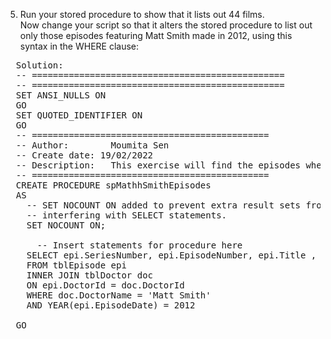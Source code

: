 5) Run your stored procedure to show that it lists out 44 films.  
Now change your script so that it alters the stored procedure to list out only
those episodes featuring Matt Smith made in 2012, using this syntax in the WHERE clause:

<pre>
  Solution:
  -- ================================================
  -- ================================================
  SET ANSI_NULLS ON
  GO
  SET QUOTED_IDENTIFIER ON
  GO
  -- =============================================
  -- Author:		Moumita Sen
  -- Create date: 19/02/2022
  -- Description:	This exercise will find the episodes where Doctor's name is Matt Smith and which is released in 2012
  -- =============================================
  CREATE PROCEDURE spMathhSmithEpisodes
  AS
    -- SET NOCOUNT ON added to prevent extra result sets from
    -- interfering with SELECT statements.
    SET NOCOUNT ON;

      -- Insert statements for procedure here
    SELECT epi.SeriesNumber, epi.EpisodeNumber, epi.Title , epi.EpisodeDate, doc.DoctorName
    FROM tblEpisode epi
    INNER JOIN tblDoctor doc
    ON epi.DoctorId = doc.DoctorId
    WHERE doc.DoctorName = 'Matt Smith'
    AND YEAR(epi.EpisodeDate) = 2012

  GO

  
</pre>

